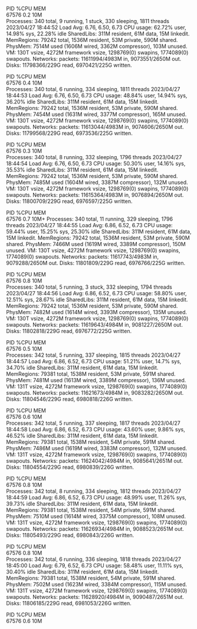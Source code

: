 PID %CPU MEM  
67576 0.2 10M  
Processes: 340 total, 9 running, 1 stuck, 330 sleeping, 1811 threads
2023/04/27 18:44:52
Load Avg: 6.76, 6.50, 6.73
CPU usage: 62.72% user, 14.98% sys, 22.28% idle
SharedLibs: 311M resident, 61M data, 15M linkedit.
MemRegions: 79242 total, 1536M resident, 53M private, 590M shared.
PhysMem: 7514M used (1606M wired, 3362M compressor), 103M unused.
VM: 130T vsize, 4272M framework vsize, 1298769(0) swapins, 1774089(0) swapouts.
Networks: packets: 11611994/4983M in, 9073551/2650M out.
Disks: 11798366/229G read, 6970421/225G written.

PID %CPU MEM  
67576 0.4 10M  
Processes: 340 total, 6 running, 334 sleeping, 1811 threads
2023/04/27 18:44:53
Load Avg: 6.76, 6.50, 6.73
CPU usage: 48.84% user, 14.94% sys, 36.20% idle
SharedLibs: 311M resident, 61M data, 15M linkedit.
MemRegions: 79242 total, 1536M resident, 53M private, 590M shared.
PhysMem: 7454M used (1631M wired, 3377M compressor), 165M unused.
VM: 130T vsize, 4272M framework vsize, 1298769(0) swapins, 1774089(0) swapouts.
Networks: packets: 11613044/4983M in, 9074606/2650M out.
Disks: 11799568/229G read, 6973536/225G written.

PID %CPU MEM  
67576 0.3 10M  
Processes: 340 total, 8 running, 332 sleeping, 1796 threads
2023/04/27 18:44:54
Load Avg: 6.76, 6.50, 6.73
CPU usage: 50.30% user, 14.16% sys, 35.53% idle
SharedLibs: 311M resident, 61M data, 15M linkedit.
MemRegions: 79242 total, 1536M resident, 53M private, 590M shared.
PhysMem: 7485M used (1604M wired, 3387M compressor), 132M unused.
VM: 130T vsize, 4272M framework vsize, 1298769(0) swapins, 1774089(0) swapouts.
Networks: packets: 11615364/4983M in, 9076894/2650M out.
Disks: 11800709/229G read, 6976597/225G written.

PID %CPU MEM  
67576 0.7 10M+
Processes: 340 total, 11 running, 329 sleeping, 1796 threads
2023/04/27 18:44:55
Load Avg: 6.86, 6.52, 6.73
CPU usage: 59.44% user, 15.25% sys, 25.30% idle
SharedLibs: 311M resident, 61M data, 15M linkedit.
MemRegions: 79242 total, 1536M resident, 53M private, 590M shared.
PhysMem: 7466M used (1619M wired, 3389M compressor), 150M unused.
VM: 130T vsize, 4272M framework vsize, 1298769(0) swapins, 1774089(0) swapouts.
Networks: packets: 11617743/4983M in, 9079288/2650M out.
Disks: 11801809/229G read, 6976766/225G written.

PID %CPU MEM  
67576 0.8 10M  
Processes: 340 total, 5 running, 3 stuck, 332 sleeping, 1794 threads
2023/04/27 18:44:56
Load Avg: 6.86, 6.52, 6.73
CPU usage: 58.80% user, 12.51% sys, 28.67% idle
SharedLibs: 311M resident, 61M data, 15M linkedit.
MemRegions: 79242 total, 1536M resident, 53M private, 590M shared.
PhysMem: 7482M used (1614M wired, 3393M compressor), 135M unused.
VM: 130T vsize, 4272M framework vsize, 1298769(0) swapins, 1774089(0) swapouts.
Networks: packets: 11619643/4984M in, 9081227/2650M out.
Disks: 11802818/229G read, 6976772/225G written.

PID %CPU MEM  
67576 0.5 10M  
Processes: 342 total, 5 running, 337 sleeping, 1815 threads
2023/04/27 18:44:57
Load Avg: 6.86, 6.52, 6.73
CPU usage: 51.21% user, 14.7% sys, 34.70% idle
SharedLibs: 311M resident, 61M data, 15M linkedit.
MemRegions: 79381 total, 1538M resident, 53M private, 591M shared.
PhysMem: 7481M used (1613M wired, 3389M compressor), 136M unused.
VM: 131T vsize, 4272M framework vsize, 1298769(0) swapins, 1774089(0) swapouts.
Networks: packets: 11621673/4984M in, 9083282/2650M out.
Disks: 11804546/229G read, 6980818/226G written.

PID %CPU MEM  
67576 0.6 10M  
Processes: 342 total, 5 running, 337 sleeping, 1817 threads
2023/04/27 18:44:58
Load Avg: 6.86, 6.52, 6.73
CPU usage: 43.60% user, 9.86% sys, 46.52% idle
SharedLibs: 311M resident, 61M data, 15M linkedit.
MemRegions: 79381 total, 1538M resident, 54M private, 591M shared.
PhysMem: 7486M used (1619M wired, 3383M compressor), 132M unused.
VM: 131T vsize, 4272M framework vsize, 1298769(0) swapins, 1774089(0) swapouts.
Networks: packets: 11624042/4984M in, 9085641/2651M out.
Disks: 11804554/229G read, 6980839/226G written.

PID %CPU MEM  
67576 0.8 10M  
Processes: 342 total, 8 running, 334 sleeping, 1812 threads
2023/04/27 18:44:59
Load Avg: 6.86, 6.52, 6.73
CPU usage: 48.99% user, 11.26% sys, 39.73% idle
SharedLibs: 311M resident, 61M data, 15M linkedit.
MemRegions: 79381 total, 1538M resident, 54M private, 591M shared.
PhysMem: 7510M used (1614M wired, 3375M compressor), 108M unused.
VM: 131T vsize, 4272M framework vsize, 1298769(0) swapins, 1774089(0) swapouts.
Networks: packets: 11626934/4984M in, 9088523/2651M out.
Disks: 11805493/229G read, 6980843/226G written.

PID %CPU MEM  
67576 0.8 10M  
Processes: 342 total, 6 running, 336 sleeping, 1818 threads
2023/04/27 18:45:00
Load Avg: 6.79, 6.52, 6.73
CPU usage: 58.48% user, 11.11% sys, 30.40% idle
SharedLibs: 311M resident, 61M data, 15M linkedit.
MemRegions: 79381 total, 1538M resident, 54M private, 591M shared.
PhysMem: 7502M used (1623M wired, 3384M compressor), 115M unused.
VM: 131T vsize, 4272M framework vsize, 1298769(0) swapins, 1774089(0) swapouts.
Networks: packets: 11628920/4984M in, 9090487/2651M out.
Disks: 11806185/229G read, 6981053/226G written.

PID %CPU MEM  
67576 0.6 10M
